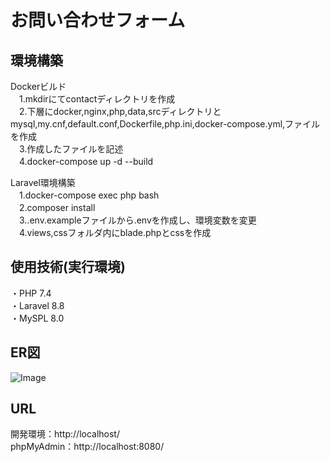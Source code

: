 # お問い合わせフォーム
## 環境構築
Dockerビルド  
　1.mkdirにてcontactディレクトリを作成  
　2.下層にdocker,nginx,php,data,srcディレクトリとmysql,my.cnf,default.conf,Dockerfile,php.ini,docker-compose.yml,ファイルを作成  
　3.作成したファイルを記述  
　4.docker-compose up -d --build  
  
Laravel環境構築  
　1.docker-compose exec php bash  
　2.composer install  
　3..env.exampleファイルから.envを作成し、環境変数を変更  
　4.views,cssフォルダ内にblade.phpとcssを作成  

## 使用技術(実行環境)
・PHP 7.4  
・Laravel 8.8  
・MySPL 8.0

## ER図
![Image](https://github.com/user-attachments/assets/6b425914-c623-4f2d-b6e2-625aaa73ea79)

## URL
開発環境：http://localhost/  
phpMyAdmin：http://localhost:8080/

